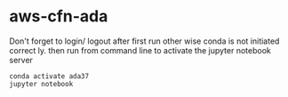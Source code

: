 # aws-cfn-ada

Don't forget to login/ logout after first run other wise conda is not initiated correct ly.
then run from command line to activate the jupyter notebook server
```
conda activate ada37
jupyter notebook

```
